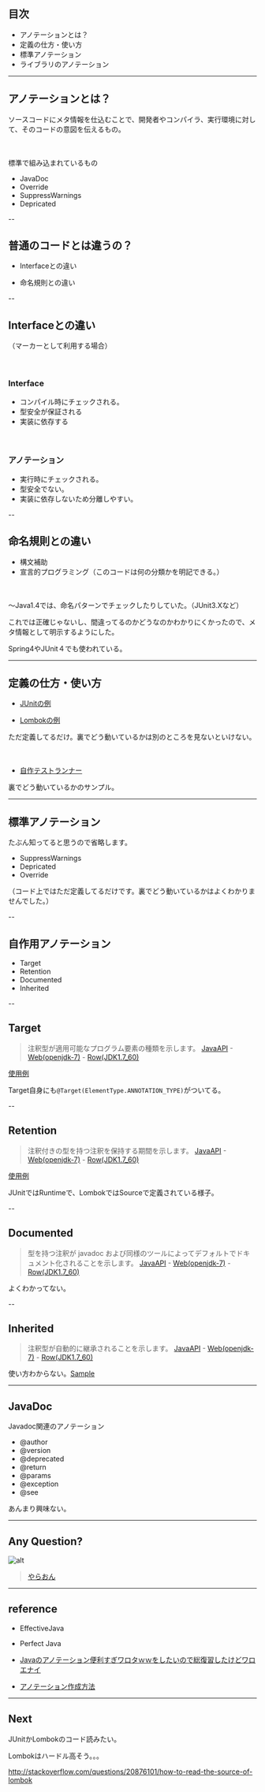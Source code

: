 
## 目次

* アノテーションとは？
* 定義の仕方・使い方
* 標準アノテーション
* ライブラリのアノテーション

---

## アノテーションとは？

ソースコードにメタ情報を仕込むことで、開発者やコンパイラ、実行環境に対して、そのコードの意図を伝えるもの。

　

標準で組み込まれているもの

* JavaDoc
* Override
* SuppressWarnings
* Depricated

--

## 普通のコードとは違うの？


* Interfaceとの違い

* 命名規則との違い

--

## Interfaceとの違い

（マーカーとして利用する場合）

　

### Interface

* コンパイル時にチェックされる。
* 型安全が保証される
* 実装に依存する

　

### アノテーション

* 実行時にチェックされる。
* 型安全でない。
* 実装に依存しないため分離しやすい。

--

## 命名規則との違い

* 構文補助
* 宣言的プログラミング（このコードは何の分類かを明記できる。）

　

〜Java1.4では、命名パターンでチェックしたりしていた。（JUnit3.Xなど）

これでは正確じゃないし、間違ってるのかどうなのかわかりにくかったので、メタ情報として明示するようにした。

Spring4やJUnit４でも使われている。

---

## 定義の仕方・使い方

* [JUnitの例](https://github.com/junit-team/junit/blob/master/src/main/java/org/junit/Test.java)

* [Lombokの例](https://github.com/rzwitserloot/lombok/blob/master/src/core/lombok/Value.java)

ただ定義してるだけ。裏でどう動いているかは別のところを見ないといけない。

　

* [自作テストランナー](https://github.com/uryyyyyyy/JavaStudy/blob/master/src/study/annotation/execute/TestRunner.java)

裏でどう動いているかのサンプル。

---

## 標準アノテーション

たぶん知ってると思うので省略します。

* SuppressWarnings
* Depricated
* Override

（コード上ではただ定義してるだけです。裏でどう動いているかはよくわかりませんでした。）

--

## 自作用アノテーション

* Target
* Retention
* Documented
* Inherited

--

## Target

> 注釈型が適用可能なプログラム要素の種類を示します。
[JavaAPI](http://docs.oracle.com/javase/jp/7/api/java/lang/annotation/Target.html) - [Web(openjdk-7)](http://www.docjar.com/html/api/java/lang/annotation/Target.java.html) - [Row(JDK1.7_60)](./Target.java)

[使用例](https://github.com/uryyyyyyy/JavaStudy/blob/master/src/study/annotation/marker/PlaceAnnotation.java)

Target自身にも`@Target(ElementType.ANNOTATION_TYPE)`がついてる。

--

## Retention

> 注釈付きの型を持つ注釈を保持する期間を示します。
[JavaAPI](http://docs.oracle.com/javase/jp/7/api/java/lang/annotation/Retention.html) - [Web(openjdk-7)](http://www.docjar.com/html/api/java/lang/annotation/Retention.java.html) - [Row(JDK1.7_60)](./Retention.java)

[使用例](https://github.com/uryyyyyyy/JavaStudy/blob/master/src/study/annotation/marker/ScopeAnnotation.java)

JUnitではRuntimeで、LombokではSourceで定義されている様子。

--

## Documented

> 型を持つ注釈が javadoc および同様のツールによってデフォルトでドキュメント化されることを示します。
[JavaAPI](http://docs.oracle.com/javase/jp/7/api/java/lang/annotation/Documented.html) - [Web(openjdk-7)](http://www.docjar.com/html/api/java/lang/annotation/Documented.java.html) - [Row(JDK1.7_60)](./Documented.java)

よくわかってない。

--

## Inherited

> 注釈型が自動的に継承されることを示します。
[JavaAPI](http://docs.oracle.com/javase/jp/7/api/java/lang/annotation/Inherited.html) - [Web(openjdk-7)](http://www.docjar.com/html/api/java/lang/annotation/Inherited.java.html) - [Row(JDK1.7_60)](./Inherited.java)

使い方わからない。[Sample](https://github.com/uryyyyyyy/JavaStudy/blob/master/src/study/annotation/marker/InheritedAnnotation.java)


---

## JavaDoc

Javadoc関連のアノテーション

* @author
* @version
* @deprecated
* @return
* @params
* @exception
* @see

あんまり興味ない。

---

## Any Question?

![alt](./file/kiniiranai.jpg)

> [やらおん](http://blog-imgs-64.fc2.com.yaraon-proxy2.yarareyaku.net/y/a/r/yaraon/oo_20140519004812630.jpg)

---

## reference

* EffectiveJava

* Perfect Java

* [Javaのアノテーション便利すぎワロタｗｗをしたいので総復習したけどワロエナイ](http://komaken.me/blog/2013/03/13/java%E3%81%AE%E3%82%A2%E3%83%8E%E3%83%86%E3%83%BC%E3%82%B7%E3%83%A7%E3%83%B3%E4%BE%BF%E5%88%A9%E3%81%99%E3%81%8E%E3%83%AF%E3%83%AD%E3%82%BF%EF%BD%97%EF%BD%97%EF%BD%97%EF%BD%97%E3%82%92%E3%81%97/)

* [アノテーション作成方法](http://www.ne.jp/asahi/hishidama/home/tech/java/annotation.html)

---

## Next

JUnitかLombokのコード読みたい。


Lombokはハードル高そう。。。

http://stackoverflow.com/questions/20876101/how-to-read-the-source-of-lombok
